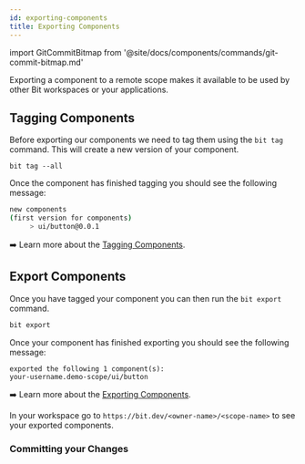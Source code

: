 ```yaml
---
id: exporting-components
title: Exporting Components
---
```


import GitCommitBitmap from '@site/docs/components/commands/git-commit-bitmap.md'

Exporting a component to a remote scope makes it available to be used by other Bit workspaces or your applications.

## Tagging Components

Before exporting our components we need to tag them using the `bit tag` command. This will create a new version of your component.

```shell
bit tag --all
```

Once the component has finished tagging you should see the following message:

```sh
new components
(first version for components)
     > ui/button@0.0.1
```

:arrow_right: Learn more about the [Tagging Components](/building-with-bit/components).

## Export Components

Once you have tagged your component you can then run the `bit export` command.

```sh
bit export
```

Once your component has finished exporting you should see the following message:

```shell
exported the following 1 component(s):
your-username.demo-scope/ui/button
```

:arrow_right: Learn more about the [Exporting Components](/building-with-bit/component/exporting).

In your workspace go to `https://bit.dev/<owner-name>/<scope-name>` to see your exported components.

### Committing your Changes

<GitCommitBitmap />
